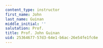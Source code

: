 ```yaml
---
content_type: instructor
first_name: John
last_name: Guinan
middle_initial: ''
salutation: Prof.
title: Prof. John Guinan
uid: 25364677-57d3-64e1-b6ac-26e54fe1fc6e
---
```

